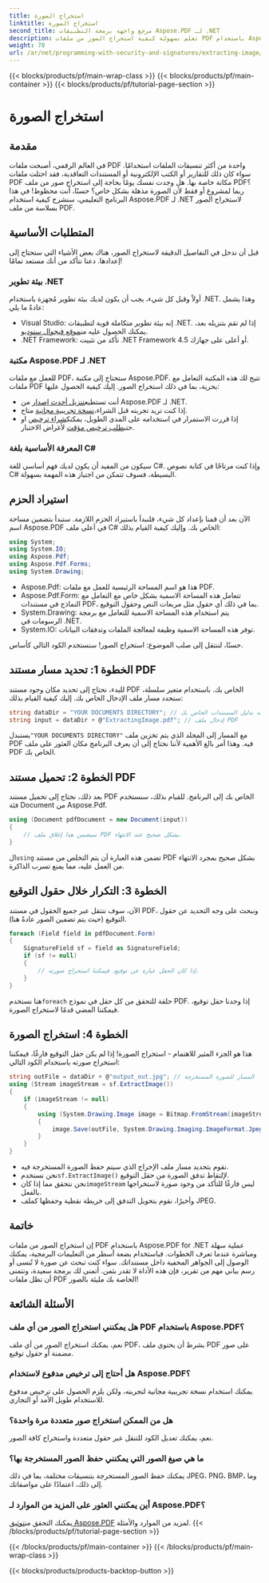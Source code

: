 ```yaml
---
title: استخراج الصورة
linktitle: استخراج الصورة
second_title: مرجع واجهة برمجة التطبيقات Aspose.PDF لـ .NET
description: تعلم بسهولة كيفية استخراج الصور من ملفات PDF باستخدام Aspose.PDF لـ .NET. اتبع دليلنا خطوة بخطوة لاستخراج الصور بسلاسة.
weight: 70
url: /ar/net/programming-with-security-and-signatures/extracting-image/
---
```


{{< blocks/products/pf/main-wrap-class >}}
{{< blocks/products/pf/main-container >}}
{{< blocks/products/pf/tutorial-page-section >}}

# استخراج الصورة

## مقدمة

في العالم الرقمي، أصبحت ملفات PDF واحدة من أكثر تنسيقات الملفات استخدامًا. سواء كان ذلك للتقارير أو الكتب الإلكترونية أو المستندات التعاقدية، فقد احتلت ملفات PDF مكانة خاصة بها. هل وجدت نفسك يومًا بحاجة إلى استخراج صور من ملف PDF؟ ربما لمشروع أو فقط لأن الصورة مذهلة بشكل خاص؟ حسنًا، أنت محظوظ! في هذا البرنامج التعليمي، سنشرح كيفية استخدام Aspose.PDF لـ .NET لاستخراج الصور بسلاسة من ملف PDF.

## المتطلبات الأساسية

قبل أن ندخل في التفاصيل الدقيقة لاستخراج الصور، هناك بعض الأشياء التي ستحتاج إلى إعدادها. دعنا نتأكد من أنك مستعد تمامًا!

### بيئة تطوير .NET

أولاً وقبل كل شيء، يجب أن يكون لديك بيئة تطوير مُجهزة باستخدام .NET. وهذا يشمل عادةً ما يلي:

-  Visual Studio: إنه بيئة تطوير متكاملة قوية لتطبيقات .NET. إذا لم تقم بتنزيله بعد، يمكنك الحصول عليه من[موقع فيجوال ستوديو](https://visualstudio.microsoft.com/).
- .NET Framework: تأكد من تثبيت .NET Framework 4.5 أو أعلى على جهازك.

### مكتبة Aspose.PDF لـ .NET

للعمل مع ملفات PDF، ستحتاج إلى مكتبة Aspose.PDF. تتيح لك هذه المكتبة التعامل مع ملفات PDF بحرية، بما في ذلك استخراج الصور. إليك كيفية الحصول عليها:

-  أنت تستطيع[تنزيل أحدث إصدار](https://releases.aspose.com/pdf/net/) من Aspose.PDF لـ .NET.
-  إذا كنت تريد تجربته قبل الشراء،[نسخة تجريبية مجانية](https://releases.aspose.com/) متاح.
-  إذا قررت الاستمرار في استخدامه على المدى الطويل، يمكنك[شراء ترخيص](https://purchase.aspose.com/buy) او حتى[طلب ترخيص مؤقت](https://purchase.aspose.com/temporary-license/) لأغراض الاختبار.

### المعرفة الأساسية بلغة C#

سيكون من المفيد أن يكون لديك فهم أساسي للغة C#. وإذا كنت مرتاحًا في كتابة نصوص C# البسيطة، فسوف تتمكن من اجتياز هذه المهمة بسهولة.

## استيراد الحزم

الآن بعد أن قمنا بإعداد كل شيء، فلنبدأ باستيراد الحزم اللازمة. ستبدأ بتضمين مساحة اسم Aspose.PDF في أعلى ملف C# الخاص بك. وإليك كيفية القيام بذلك:

```csharp
using System;
using System.IO;
using Aspose.Pdf;
using Aspose.Pdf.Forms;
using System.Drawing;
```

- Aspose.Pdf: هذا هو اسم المساحة الرئيسية للعمل مع ملفات PDF.
- Aspose.Pdf.Form: تتعامل هذه المساحة الاسمية بشكل خاص مع التعامل مع النماذج في مستندات PDF، بما في ذلك أي حقول مثل مربعات النص وحقول التوقيع.
- System.Drawing: يتم استخدام هذه المساحة الاسمية للتعامل مع برمجة الرسومات في .NET.
- System.IO: توفر هذه المساحة الاسمية وظيفة لمعالجة الملفات وتدفقات البيانات.

حسنًا، لننتقل إلى صلب الموضوع: استخراج الصور! سنستخدم الكود التالي كأساس.

## الخطوة 1: تحديد مسار مستند PDF

للبدء، نحتاج إلى تحديد مكان وجود مستند PDF الخاص بك. باستخدام متغير سلسلة، ستحدد مسار ملف الإدخال الخاص بك. إليك كيفية القيام بذلك:

```csharp
string dataDir = "YOUR DOCUMENTS DIRECTORY"; // استبدله بدليل المستندات الخاص بك
string input = dataDir + @"ExtractingImage.pdf"; // إدخال ملف PDF
```
 يستبدل`"YOUR DOCUMENTS DIRECTORY"` مع المسار إلى المجلد الذي يتم تخزين ملف PDF فيه. وهذا أمر بالغ الأهمية لأننا نحتاج إلى أن يعرف البرنامج مكان العثور على ملف PDF الخاص بك.

## الخطوة 2: تحميل مستند PDF

بعد ذلك، نحتاج إلى تحميل مستند PDF الخاص بك إلى البرنامج. للقيام بذلك، سنستخدم فئة Document من Aspose.Pdf.

```csharp
using (Document pdfDocument = new Document(input))
{
    // سيضمن هذا إغلاق ملف PDF بشكل صحيح عند الانتهاء.
}
```
 ال`using` تضمن هذه العبارة أن يتم التخلص من مستند PDF بشكل صحيح بمجرد الانتهاء من العمل عليه، مما يمنع تسرب الذاكرة.

## الخطوة 3: التكرار خلال حقول التوقيع

الآن، سوف ننتقل عبر جميع الحقول في مستند PDF، ونبحث على وجه التحديد عن حقول التوقيع (حيث يتم تضمين الصور عادةً هنا).

```csharp
foreach (Field field in pdfDocument.Form)
{
    SignatureField sf = field as SignatureField;
    if (sf != null)
    {
        // إذا كان الحقل عبارة عن توقيع، فيمكننا استخراج صورته.
    }
}
```
 هنا نستخدم`foreach` حلقة للتحقق من كل حقل في نموذج PDF. إذا وجدنا حقل توقيع، فيمكننا المضي قدمًا لاستخراج الصورة.

## الخطوة 4: استخراج الصورة

هذا هو الجزء المثير للاهتمام - استخراج الصورة! إذا لم يكن حقل التوقيع فارغًا، فيمكننا استخراج صورته باستخدام الكود التالي:

```csharp
string outFile = dataDir + @"output_out.jpg"; // المسار للصورة المستخرجة
using (Stream imageStream = sf.ExtractImage())
{
    if (imageStream != null)
    {
        using (System.Drawing.Image image = Bitmap.FromStream(imageStream))
        {
            image.Save(outFile, System.Drawing.Imaging.ImageFormat.Jpeg);
        }
    }
}
```

- نقوم بتحديد مسار ملف الإخراج الذي سيتم حفظ الصورة المستخرجة فيه.
-  نحن نستخدم`sf.ExtractImage()` لإلتقاط تدفق الصورة من حقل التوقيع.
-  نحن نتحقق مما إذا كان`imageStream` ليس فارغًا للتأكد من وجود صورة لاستخراجها بالفعل.
- وأخيرًا، نقوم بتحويل التدفق إلى خريطة نقطية وحفظها كملف JPEG.

## خاتمة

إن استخراج الصور من ملفات PDF باستخدام Aspose.PDF for .NET عملية سهلة ومباشرة عندما تعرف الخطوات. فباستخدام بضعة أسطر من التعليمات البرمجية، يمكنك الوصول إلى الجواهر المخفية داخل مستنداتك. سواء كنت تبحث عن صورة لا تُنسى أو رسم بياني مهم من تقرير، فإن هذه الأداة لا تقدر بثمن. أتمنى لك برمجة سعيدة، ونتمنى أن تظل ملفات PDF الخاصة بك مليئة بالصور!

## الأسئلة الشائعة

### هل يمكنني استخراج الصور من أي ملف PDF باستخدام Aspose.PDF؟  
نعم، يمكنك استخراج الصور من أي ملف PDF، بشرط أن يحتوي ملف PDF على صور مضمنة أو حقول توقيع.

### هل أحتاج إلى ترخيص مدفوع لاستخدام Aspose.PDF؟  
يمكنك استخدام نسخة تجريبية مجانية لتجربته، ولكن يلزم الحصول على ترخيص مدفوع للاستخدام طويل الأمد أو التجاري.

### هل من الممكن استخراج صور متعددة مرة واحدة؟  
نعم، يمكنك تعديل الكود للتنقل عبر حقول متعددة واستخراج كافة الصور.

### ما هي صيغ الصور التي يمكنني حفظ الصور المستخرجة بها؟  
يمكنك حفظ الصور المستخرجة بتنسيقات مختلفة، بما في ذلك JPEG، PNG، BMP، وما إلى ذلك، اعتمادًا على مواصفاتك.

### أين يمكنني العثور على المزيد من الموارد لـ Aspose.PDF؟  
 يمكنك التحقق من[توثيق Aspose.PDF](https://reference.aspose.com/pdf/net/) لمزيد من الموارد والأمثلة.
{{< /blocks/products/pf/tutorial-page-section >}}

{{< /blocks/products/pf/main-container >}}
{{< /blocks/products/pf/main-wrap-class >}}

{{< blocks/products/products-backtop-button >}}
